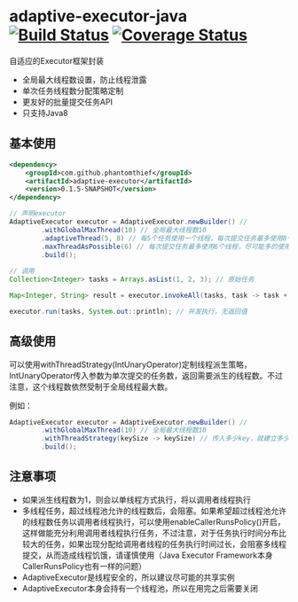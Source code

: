 adaptive-executor-java [![Build Status](https://travis-ci.org/PhantomThief/adaptive-executor-java.svg)](https://travis-ci.org/PhantomThief/adaptive-executor-java) [![Coverage Status](https://coveralls.io/repos/PhantomThief/adaptive-executor-java/badge.svg?branch=master)](https://coveralls.io/r/PhantomThief/adaptive-executor-java?branch=master)
=======================

自适应的Executor框架封装

* 全局最大线程数设置，防止线程泄露
* 单次任务线程数分配策略定制
* 更友好的批量提交任务API
* 只支持Java8

## 基本使用

```xml
<dependency>
    <groupId>com.github.phantomthief</groupId>
    <artifactId>adaptive-executor</artifactId>
    <version>0.1.5-SNAPSHOT</version>
</dependency>
```

```Java
// 声明executor
AdaptiveExecutor executor = AdaptiveExecutor.newBuilder() //
        .withGlobalMaxThread(10) // 全局最大线程数10
        .adaptiveThread(5, 8) // 每5个任务使用一个线程，每次提交任务最多使用8个线程
        .maxThreadAsPossible(6) // 每次提交任务最多使用6个线程，尽可能多的使用多线程（这个和上面策略二选一）
        .build();
        
// 调用
Collection<Integer> tasks = Arrays.asList(1, 2, 3); // 原始任务

Map<Integer, String> result = executor.invokeAll(tasks, task -> task + " done."); // 并发执行

executor.run(tasks, System.out::println); // 并发执行，无返回值    
```

## 高级使用

可以使用withThreadStrategy(IntUnaryOperator)定制线程派生策略，IntUnaryOperator传入参数为单次提交的任务数，返回需要派生的线程数。不过注意，这个线程数依然受制于全局线程最大数。

例如：

```Java
AdaptiveExecutor executor = AdaptiveExecutor.newBuilder() //
        .withGlobalMaxThread(10) // 全局最大线程数10
        .withThreadStrategy(keySize -> keySize) // 传入多少key，就建立多少线程，和maxThreadAsPossible(Integer.MAX_VALUE)效果相同
        .build();
```

## 注意事项

* 如果派生线程数为1，则会以单线程方式执行，将以调用者线程执行
* 多线程任务，超过线程池允许的线程数后，会阻塞。如果希望超过线程池允许的线程数任务以调用者线程执行，可以使用enableCallerRunsPolicy()开启，这样做能充分利用调用者线程执行任务，不过注意，对于任务执行时间分布比较大的任务，如果出现分配给调用者线程的任务执行时间过长，会阻塞多线程提交，从而造成线程饥饿，请谨慎使用（Java Executor Framework本身CallerRunsPolicy也有一样的问题）
* AdaptiveExecutor是线程安全的，所以建议尽可能的共享实例
* AdaptiveExecutor本身会持有一个线程池，所以在用完之后需要关闭
